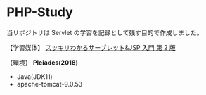 # PHP-Study

当リポジトリは Servlet の学習を記録として残す目的で作成しました。

【学習媒体】
[スッキリわかるサーブレット&JSP 入門 第 2 版](https://book.impress.co.jp/books/1112101008)

【環境】
**Pleiades(2018)**

- Java(JDK11)
- apache-tomcat-9.0.53
